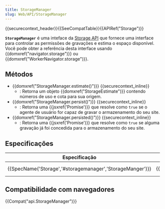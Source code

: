 ```yaml
---
title: StorageManager
slug: Web/API/StorageManager
---
```

{{securecontext_header}}{{SeeCompatTable}}{{APIRef("Storage")}}

**`StorageManager`** é uma inteface da [Storage API](/pt-BR/docs/Web/API/Storage_API) que fornece uma interface para controlar as permissões de gravações e estima o espaço disponível. Você pode obter a referência desta interface usando {{domxref("navigator.storage")}} ou {{domxref("WorkerNavigator.storage")}}.

## Métodos

- {{domxref("StorageManager.estimate()")}} {{securecontext_inline}}
  - : Retorna um objeto {{domxref("StorageEstimate")}} contendo números de uso e cota para sua origem.
- {{domxref("StorageManager.persist()")}} {{securecontext_inline}}
  - : Retorna uma {{jsxref('Promise')}} que resolve como `true` se o agente de usuário for capaz de gravar o armazenamento do seu site.
- {{domxref("StorageManager.persisted()")}} {{securecontext_inline}}
  - : Retorna uma {{jsxref('Promise')}} que resolve como `true` se alguma gravação já foi concedida para o armazenamento do seu site.

## Especificações

| Especificação                                                                | Status                       | Comentário         |
| ---------------------------------------------------------------------------- | ---------------------------- | ------------------ |
| {{SpecName('Storage','#storagemanager','StorageManger')}} | {{Spec2('Storage')}} | Definição inicial. |

## Compatibilidade com navegadores

{{Compat("api.StorageManager")}}
